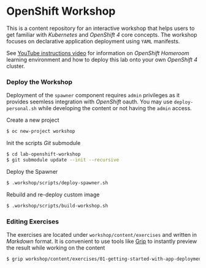 OpenShift Workshop
==================


This is a content repository for an interactive workshop that helps users to get familiar with *Kubernetes* and *OpenShift 4* core concepts. The workshop focuses on declarative application deployment using `YAML` manifests.

See [YouTube instructions video](https://www.youtube.com/watch?v=HxBfCRGCvyc&t=251s) for information on *OpenShift Homeroom* learning environment and how to deploy this lab onto your own *OpenShift 4* cluster.

### Deploy the Workshop

Deployment of the `spawner` component requires `admin` privileges as it provides seemless integration with *OpenShift* oauth. You may use `deploy-personal.sh` while developing the content or not having the `admin` access.

Create a new project

```bash
$ oc new-project workshop
```

Init the scripts *Git* submodule

```bash
$ cd lab-openshift-workshop
$ git submodule update --init --recursive
```

Deploy the Spawner

```bash
$ .workshop/scripts/deploy-spawner.sh
```

Rebuild and re-deploy custom image

```bash
$ .workshop/scripts/build-workshop.sh
```

### Editing Exercises

The exercises are located under `workshop/content/exercises` and written in *Markdown* format. It is convenient to use tools like [Grip](https://github.com/joeyespo/grip) to instantly preview the result while working on the content

```bash
$ grip workshop/content/exercises/01-getting-started-with-app-deployment.md
```
